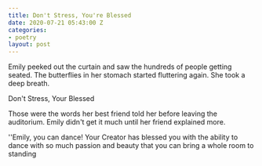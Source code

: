 ```yaml
---
title: Don't Stress, You're Blessed
date: 2020-07-21 05:43:00 Z
categories:
- poetry
layout: post
---
```


Emily peeked out the curtain and saw the hundreds of people getting seated. The butterflies in her stomach started fluttering again. She took a deep breath.

Don't Stress, Your Blessed

Those were the words her best friend told her before leaving the auditorium. Emily didn't get it much until her friend explained more.

''Emily, you can dance! Your Creator has blessed you with the ability to dance with so much passion and beauty that you can bring a whole room to standing